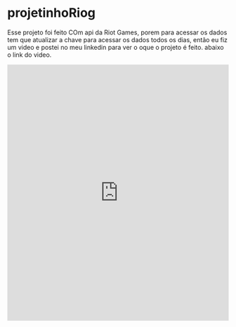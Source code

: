 # projetinhoRiog
Esse projeto foi feito COm api da Riot Games, porem para acessar os dados tem que atualizar a chave para acessar os dados todos os dias, então eu fiz um video e postei no meu linkedin
para ver o oque o projeto é feito. abaixo o link do video.
<div>
  
  <iframe 
        src="https://www.linkedin.com/embed/feed/update/urn:li:ugcPost:6852233570044395520" 
        height="584" 
        width="504"
        frameborder="0"
        allowfullscreen=""
        title="Publicação incorporada">
  </iframe>
</div>
